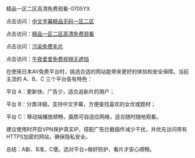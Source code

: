 
精品一区二区高清免费观看-0705YX


点击访问：<a href="https://bsdf-5f5.pages.dev/">中文字幕精品无码一区二区</a>

点击访问：<a href="https://cfad.pages.dev/">精品一区二区高清免费观看</a>

点击访问：<a href="https://gfd-5xg.pages.dev/">污染免费毛片</a>

点击访问：<a href="https://fdhf-454.pages.dev/">午夜爱爱免费视频无遮挡</a>

在使用日本AV免费平台时，挑选合适的网站能带来更好的体验和安全保障。当前主流的 A、B、C 三个平台各有特色：

平台 A：更新快、广告少，适合追新片的用户；

平台 B：分类详细，支持中文字幕，方便查找喜欢的女优或题材；

平台 C：移动端播放顺畅，画质可自适应网络，适合随时随地观看。

建议使用时开启VPN保护真实IP，搭配广告拦截插件减少干扰，并优先访问带有HTTPS加密的网站，确保隐私安全。

总结：A新、B准、C便。选对平台+做好防护，看片才安心顺畅。

<span style="display:none;">[Canonical link](https://github.com/nam20250705/so57 ）</span>
